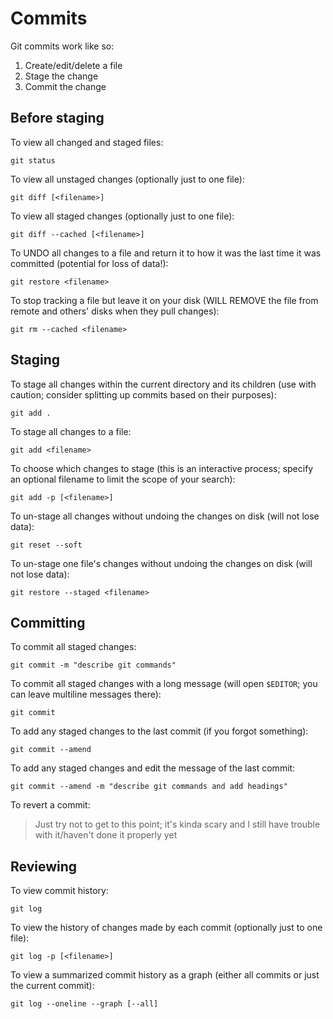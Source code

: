 # Commits

Git commits work like so:

  1. Create/edit/delete a file
  2. Stage the change
  3. Commit the change

## Before staging

To view all changed and staged files:

    git status

To view all unstaged changes (optionally just to one file):

    git diff [<filename>]

To view all staged changes (optionally just to one file):

    git diff --cached [<filename>]

To UNDO all changes to a file and return it to how it was the last time it was committed (potential for loss of data!):

    git restore <filename>

To stop tracking a file but leave it on your disk (WILL REMOVE the file from remote and others' disks when they pull changes):

    git rm --cached <filename>

## Staging

To stage all changes within the current directory and its children (use with caution; consider splitting up commits based on their purposes):

    git add .

To stage all changes to a file:

    git add <filename>

To choose which changes to stage (this is an interactive process; specify an optional filename to limit the scope of your search):

    git add -p [<filename>]

To un-stage all changes without undoing the changes on disk (will not lose data):

    git reset --soft

To un-stage one file's changes without undoing the changes on disk (will not lose data):

    git restore --staged <filename>

## Committing

To commit all staged changes:

    git commit -m "describe git commands"

To commit all staged changes with a long message (will open `$EDITOR`; you can leave multiline messages there):

    git commit

To add any staged changes to the last commit (if you forgot something):

    git commit --amend

To add any staged changes and edit the message of the last commit:

    git commit --amend -m "describe git commands and add headings"

To revert a commit:

> Just try not to get to this point; it's kinda scary and I still have trouble with it/haven't done it properly yet

## Reviewing

To view commit history:

    git log

To view the history of changes made by each commit (optionally just to one file):

    git log -p [<filename>]

To view a summarized commit history as a graph (either all commits or just the current commit):

    git log --oneline --graph [--all]
